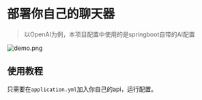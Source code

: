 # 部署你自己的聊天器

>以OpenAI为例，本项目配置中使用的是springboot自带的AI配置

![demo.png](https://s2.loli.net/2024/09/12/Lq7GtkKsDjOmYid.png)

## 使用教程

只需要在`application.yml`加入你自己的api，运行配置。